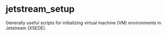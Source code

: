 # jetstream_setup
Generally useful scripts for initializing virtual machine (VM) environments in Jetstream (XSEDE). 
